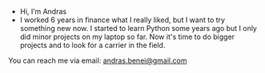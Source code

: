 - Hi, I’m Andras
- I worked 6 years in finance what I really liked, but I want to try something new now. I started to learn Python some years ago but I only did minor projects on my laptop so far. Now it's time to do bigger projects and to look for a carrier in the field.

You can reach me via email: andras.benei@gmail.com

<!---
andrasbenei/andrasbenei is a ✨ special ✨ repository because its `README.md` (this file) appears on your GitHub profile.
You can click the Preview link to take a look at your changes.
--->
